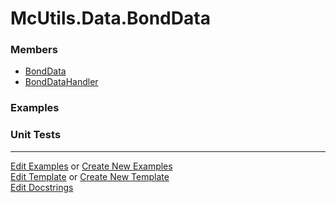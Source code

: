 # <a id="McUtils.Data.BondData">McUtils.Data.BondData</a>
    


### Members

  - [BondData](BondData/BondData.md)
  - [BondDataHandler](BondData/BondDataHandler.md)

### Examples



### Unit Tests



___

[Edit Examples](https://github.com/McCoyGroup/McUtils/edit/edit/ci/examples/ci/docs/McUtils/Data/BondData.md) or 
[Create New Examples](https://github.com/McCoyGroup/McUtils/new/edit/?filename=ci/examples/ci/docs/McUtils/Data/BondData.md) <br/>
[Edit Template](https://github.com/McCoyGroup/McUtils/edit/edit/ci/docs/ci/docs/McUtils/Data/BondData.md) or 
[Create New Template](https://github.com/McCoyGroup/McUtils/new/edit/?filename=ci/docs/templates/ci/docs/McUtils/Data/BondData.md) <br/>
[Edit Docstrings](https://github.com/McCoyGroup/McUtils/edit/edit/McUtils/Data/BondData/__init__.py?message=Update%20Docs)